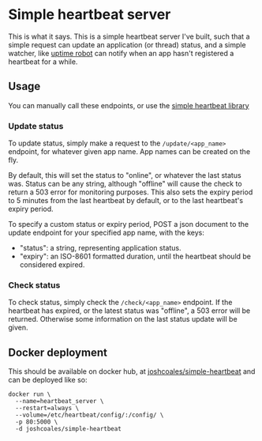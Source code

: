 # Simple heartbeat server

This is what it says. 
This is a simple heartbeat server I've built, such that a simple request can update an application 
(or thread) status, and a simple watcher, like [uptime robot](http://uptimerobot.com/) can notify 
when an app hasn't registered a heartbeat for a while.

## Usage
You can manually call these endpoints, or use the [simple heartbeat library](https://github.com/joshcoales/simple-heartbeat-lib)
### Update status
To update status, simply make a request to the `/update/<app_name>` endpoint, for whatever given 
app name.
App names can be created on the fly.

By default, this will set the status to "online", or whatever the last status was. Status can be 
any string, although "offline" will cause the check to return a 503 error for monitoring purposes.
This also sets the expiry period to 5 minutes from the last heartbeat by default, or to the last 
heartbeat's expiry period.

To specify a custom status or expiry period, POST a json document to the update endpoint for your 
specified app name, with the keys: 
- "status": a string, representing application status.
- "expiry": an ISO-8601 formatted duration, until the heartbeat should be considered expired.


### Check status
To check status, simply check the `/check/<app_name>` endpoint. If the heartbeat has expired, or 
the latest status was "offline", a 503 error will be returned. Otherwise some information on the 
last status update will be given.


## Docker deployment
This should be available on docker hub, at [joshcoales/simple-heartbeat](https://hub.docker.com/joshcoales/simple-heartbeat)
and can be deployed like so:
```shell script
docker run \
  --name=heartbeat_server \
  --restart=always \
  --volume=/etc/heartbeat/config/:/config/ \
  -p 80:5000 \
  -d joshcoales/simple-heartbeat 
``` 
